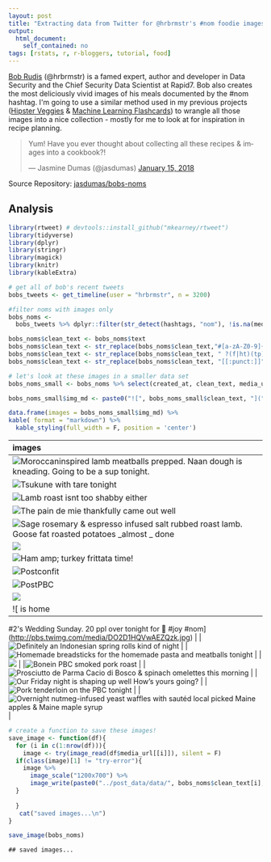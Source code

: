 ```yaml
---
layout: post
title: "Extracting data from Twitter for @hrbrmstr's #nom foodie images"
output: 
  html_document: 
    self_contained: no
tags: [rstats, r, r-bloggers, tutorial, food]
---
```






[Bob Rudis](https://rud.is/) (@hrbrmstr) is a famed expert, author and developer in Data Security and the Chief Security Data Scientist at Rapid7. Bob also creates the most deliciously vivid images of his meals documented by the #nom hashtag. I'm going to use a similar method used in my previous projects ([Hipster Veggies](https://github.com/jasdumas/hipster-veggies) & [Machine Learning Flashcards](https://jasdumas.github.io/2017-05-02-twitter-ml-flashcards/)) to wrangle all those images into a nice collection - mostly for me to look at for inspiration in recipe planning.

<blockquote class="twitter-tweet" data-lang="en"><p lang="en" dir="ltr">Yum! Have you ever thought about collecting all these recipes &amp; images into a cookbook?!</p>&mdash; Jasmine Dumas (@jasdumas) <a href="https://twitter.com/jasdumas/status/952971103990898689?ref_src=twsrc%5Etfw">January 15, 2018</a></blockquote>
<script async src="https://platform.twitter.com/widgets.js" charset="utf-8"></script>

Source Repository: [jasdumas/bobs-noms](https://github.com/jasdumas/bobs-noms)

## Analysis


```r
library(rtweet) # devtools::install_github("mkearney/rtweet")
library(tidyverse)
library(dplyr)
library(stringr)
library(magick)
library(knitr)
library(kableExtra)
```



```r
# get all of bob's recent tweets
bobs_tweets <- get_timeline(user = "hrbrmstr", n = 3200)

#filter noms with images only
bobs_noms <- 
  bobs_tweets %>% dplyr::filter(str_detect(hashtags, "nom"), !is.na(media_url))
```



```r
bobs_noms$clean_text <- bobs_noms$text
bobs_noms$clean_text <- str_replace(bobs_noms$clean_text,"#[a-zA-Z0-9]{1,}", "") # remove the hashtag
bobs_noms$clean_text <- str_replace(bobs_noms$clean_text, " ?(f|ht)(tp)(s?)(://)(.*)[.|/](.*)", "") # remove the url link
bobs_noms$clean_text <- str_replace(bobs_noms$clean_text, "[[:punct:]]", "") # remove punctuation
```



```r
# let's look at these images in a smaller data set
bobs_noms_small <- bobs_noms %>% select(created_at, clean_text, media_url)

bobs_noms_small$img_md <- paste0("![", bobs_noms_small$clean_text, "](", bobs_noms_small$media_url, ")")
```


```r
data.frame(images = bobs_noms_small$img_md) %>% 
kable( format = "markdown") %>%
  kable_styling(full_width = F, position = 'center') 
```



|images                                                                                                                                                     |
|:----------------------------------------------------------------------------------------------------------------------------------------------------------|
|![Moroccaninspired lamb meatballs prepped. Naan dough is kneading. Going to be a  sup tonight.](http://pbs.twimg.com/media/DTmdeptVoAAZYpp.jpg)            |
|![Tsukune with tare tonight ](http://pbs.twimg.com/media/DTTF55oX0AMyyVL.jpg)                                                                              |
|![Lamb roast isnt too shabby either ](http://pbs.twimg.com/media/DS4_fRFU0AA3LVL.jpg)                                                                      |
|![The pain de mie thankfully came out well ](http://pbs.twimg.com/media/DS48BemVAAAN38J.jpg)                                                               |
|![Sage rosemary &amp; espresso infused salt rubbed roast lamb. Goose fat roasted potatoes _almost _ done ](http://pbs.twimg.com/media/DR7j-HMV4AAzXpH.jpg) |
|![](http://pbs.twimg.com/media/DQDDt9qXcAAg_Hb.jpg)                                                                                                        |
|![Ham amp; turkey frittata time! ](http://pbs.twimg.com/media/DPfXiVBXkAAkKAK.jpg)                                                                         |
|![Postconfit ](http://pbs.twimg.com/media/DO34I4oXkAEvmDS.jpg)                                                                                             |
|![PostPBC ](http://pbs.twimg.com/media/DO32TmIX0AAmkT7.jpg)                                                                                                |
|![](http://pbs.twimg.com/media/DO2xnqcXcAAGBZO.jpg)                                                                                                        |
|![ is home
#2's Wedding Sunday.
20 ppl over tonight for 🦃
#joy
#nom](http://pbs.twimg.com/media/DO2D1HQVwAEZQzk.jpg)                                       |
|![Definitely an Indonesian spring rolls kind of night ](http://pbs.twimg.com/media/DNVuMHWWkAI4biV.jpg)                                                    |
|![Homemade breadsticks for the homemade pasta and meatballs tonight ](http://pbs.twimg.com/media/DNBMw2NWAAEwGft.jpg)                                      |
|![](http://pbs.twimg.com/media/DM8GWXYXcAEAFkJ.jpg)                                                                                                        |
|![Bonein PBC smoked pork roast ](http://pbs.twimg.com/media/DMniz1TX0AAboZw.jpg)                                                                           |
|![Prosciutto de Parma Cacio di Bosco &amp; spinach omelettes this morning ](http://pbs.twimg.com/media/DMlFfC0X0AAPuVf.jpg)                                |
|![Our Friday night is shaping up well How’s yours going? ](http://pbs.twimg.com/media/DMDWHUdX4AEJF5r.jpg)                                                 |
|![Pork tenderloin on the PBC tonight ](http://pbs.twimg.com/media/DLz-HotX4AEVVY1.jpg)                                                                     |
|![Overnight nutmeg-infused yeast waffles with sautéd local picked Maine apples &amp; Maine maple syrup ](http://pbs.twimg.com/media/DK-fDgRWkAAGuhe.jpg)   |


```r
# create a function to save these images!
save_image <- function(df){
  for (i in c(1:nrow(df))){
    image <- try(image_read(df$media_url[[i]]), silent = F)
  if(class(image)[1] != "try-error"){
    image %>%
      image_scale("1200x700") %>%
      image_write(paste0("../post_data/data/", bobs_noms$clean_text[i],".jpg"))
  }
 
  }
   cat("saved images...\n")
}

save_image(bobs_noms)
```

```
## saved images...
```
